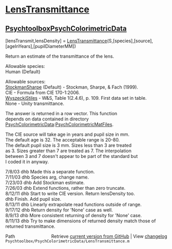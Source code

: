 # [LensTransmittance](LensTransmittance)
## [Psychtoolbox](Psychtoolbox)[PsychColorimetricData](PsychColorimetricData)

[lensTransmit,lensDensity] = [LensTransmittance](LensTransmittance)(S,[species],[source],[ageInYears],[pupilDiameterMM])  
  
Return an estimate of the transmittance of the lens.  
  
Allowable species:  
  Human (Default)  
  
Allowable sources:  
  [StockmanSharpe](StockmanSharpe) (Default) - Stockman, Sharpe, & Fach (1999).  
  CIE                      - Formula from CIE 170-1:2006.  
  [WyszeckiStiles](WyszeckiStiles)           - W&S, Table 1(2.4.6), p. 109.  First data set in table.  
  None                     - Unity transmittance.  
  
The answer is returned in a row vector.  This function  
depends on data contained in directory  
[PsychColorimetricData](PsychColorimetricData):[PsychColorimetricMatFiles](PsychColorimetricMatFiles).  
  
The CIE source will take age in years and pupil size in mm.  
The default age is 32.  The acceptable range is 20-80.  
The default pupil size is 3 mm.  Sizes less than 3 are treated  
as 3.  Sizes greater than 7 are treated as 7.  The interpolation  
between 3 and 7 doesn't appear to be part of the standard but  
I coded it in anyway.  
  
  
7/8/03  dhb  Made this a separate function.  
7/11/03 dhb  Species arg, change name.  
7/23/03 dhb  Add Stockman estimate.  
7/26/03 dhb  Extend functions, rather than zero truncate.  
8/12/11 dhb  Start to write CIE version.  Return lensDensity too.  
        dhb  Finish. Add pupil size.  
8/13/11 dhb  Linearly extrapolate read functions outside of range.  
9/17/12 dhb  Return density for 'None' case as well.  
8/9/13  dhb  More consistent returning of density for 'None' case.  
8/11/13 dhb  Try to make dimensions of returned density match those of returned transmittance.  




<div class="code_header" style="text-align:right;">
  <span style="float:left;">Path&nbsp;&nbsp;</span> <span class="counter">Retrieve <a href=
  "https://raw.github.com/Psychtoolbox-3/Psychtoolbox-3/beta/Psychtoolbox/PsychColorimetricData/LensTransmittance.m">current version from GitHub</a> | View <a href=
  "https://github.com/Psychtoolbox-3/Psychtoolbox-3/commits/beta/Psychtoolbox/PsychColorimetricData/LensTransmittance.m">changelog</a></span>
</div>
<div class="code">
  <code>Psychtoolbox/PsychColorimetricData/LensTransmittance.m</code>
</div>

